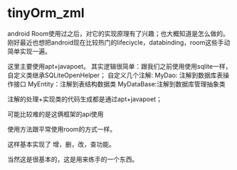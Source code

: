 # tinyOrm_zml
android Room使用过之后，对它的实现原理有了兴趣；也大概知道是怎么做的。
刚好最近也想把android现在比较热门的lifeciycle，databinding，room这些手动简单实现一遍。

这里主要使用apt+javapoet。
其实逻辑很简单：跟我们之前使用使用sqlite一样，自定义类继承SQLiteOpenHelper；
自定义几个注解:
MyDao: 注解到数据库表操作接口
MyEntity：注解到表结构数据类
MyDataBase:注解到数据库管理抽象类

注解的处理+实现类的代码生成都是通过apt+javapoet；

可能比较难的是这俩框架的api使用

使用方法跟平常使用room的方式一样。

这样基本实现了 增，删，改，查功能。

当然这是很基本的，这是用来练手的一个东西。
